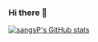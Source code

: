 ### Hi there 👋
[![sangsP's GitHub stats](https://github-readme-stats.vercel.app/api?username=sangsP)](https://github.com/anuraghazra/github-readme-stats)

<!--
**sangsu9701/sangsu9701** is a ✨ _special_ ✨ repository because its `README.md` (this file) appears on your GitHub profile.

Here are some ideas to get you started:

- 🔭 I’m currently working on ...
- 🌱 I’m currently learning ...
- 👯 I’m looking to collaborate on ...
- 🤔 I’m looking for help with ...
- 💬 Ask me about ...
- 📫 How to reach me: ...
- 😄 Pronouns: ...
- ⚡ Fun fact: ...
-->
